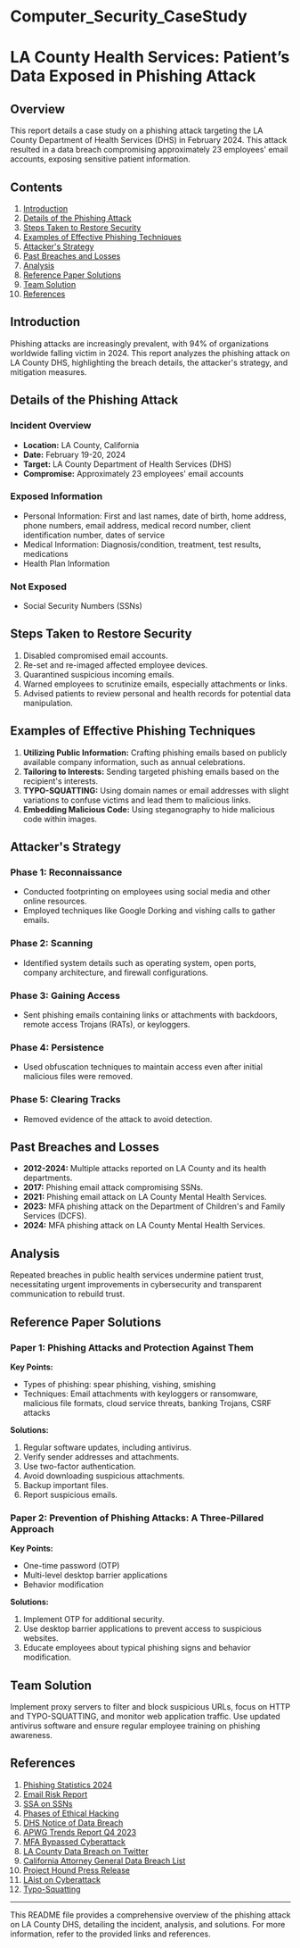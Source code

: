 # Computer_Security_CaseStudy
# LA County Health Services: Patient’s Data Exposed in Phishing Attack

## Overview

This report details a case study on a phishing attack targeting the LA County Department of Health Services (DHS) in February 2024. This attack resulted in a data breach compromising approximately 23 employees' email accounts, exposing sensitive patient information.

## Contents

1. [Introduction](#introduction)
2. [Details of the Phishing Attack](#details-of-the-phishing-attack)
3. [Steps Taken to Restore Security](#steps-taken-to-restore-security)
4. [Examples of Effective Phishing Techniques](#examples-of-effective-phishing-techniques)
5. [Attacker's Strategy](#attackers-strategy)
6. [Past Breaches and Losses](#past-breaches-and-losses)
7. [Analysis](#analysis)
8. [Reference Paper Solutions](#reference-paper-solutions)
9. [Team Solution](#team-solution)
10. [References](#references)

## Introduction

Phishing attacks are increasingly prevalent, with 94% of organizations worldwide falling victim in 2024. This report analyzes the phishing attack on LA County DHS, highlighting the breach details, the attacker's strategy, and mitigation measures.

## Details of the Phishing Attack

### Incident Overview

- **Location:** LA County, California
- **Date:** February 19-20, 2024
- **Target:** LA County Department of Health Services (DHS)
- **Compromise:** Approximately 23 employees' email accounts

### Exposed Information

- Personal Information: First and last names, date of birth, home address, phone numbers, email address, medical record number, client identification number, dates of service
- Medical Information: Diagnosis/condition, treatment, test results, medications
- Health Plan Information

### Not Exposed

- Social Security Numbers (SSNs)

## Steps Taken to Restore Security

1. Disabled compromised email accounts.
2. Re-set and re-imaged affected employee devices.
3. Quarantined suspicious incoming emails.
4. Warned employees to scrutinize emails, especially attachments or links.
5. Advised patients to review personal and health records for potential data manipulation.

## Examples of Effective Phishing Techniques

1. **Utilizing Public Information:** Crafting phishing emails based on publicly available company information, such as annual celebrations.
2. **Tailoring to Interests:** Sending targeted phishing emails based on the recipient's interests.
3. **TYPO-SQUATTING:** Using domain names or email addresses with slight variations to confuse victims and lead them to malicious links.
4. **Embedding Malicious Code:** Using steganography to hide malicious code within images.

## Attacker's Strategy

### Phase 1: Reconnaissance

- Conducted footprinting on employees using social media and other online resources.
- Employed techniques like Google Dorking and vishing calls to gather emails.

### Phase 2: Scanning

- Identified system details such as operating system, open ports, company architecture, and firewall configurations.

### Phase 3: Gaining Access

- Sent phishing emails containing links or attachments with backdoors, remote access Trojans (RATs), or keyloggers.

### Phase 4: Persistence

- Used obfuscation techniques to maintain access even after initial malicious files were removed.

### Phase 5: Clearing Tracks

- Removed evidence of the attack to avoid detection.

## Past Breaches and Losses

- **2012-2024:** Multiple attacks reported on LA County and its health departments.
- **2017:** Phishing email attack compromising SSNs.
- **2021:** Phishing email attack on LA County Mental Health Services.
- **2023:** MFA phishing attack on the Department of Children's and Family Services (DCFS).
- **2024:** MFA phishing attack on LA County Mental Health Services.

## Analysis

Repeated breaches in public health services undermine patient trust, necessitating urgent improvements in cybersecurity and transparent communication to rebuild trust.

## Reference Paper Solutions

### Paper 1: Phishing Attacks and Protection Against Them

**Key Points:**

- Types of phishing: spear phishing, vishing, smishing
- Techniques: Email attachments with keyloggers or ransomware, malicious file formats, cloud service threats, banking Trojans, CSRF attacks

**Solutions:**

1. Regular software updates, including antivirus.
2. Verify sender addresses and attachments.
3. Use two-factor authentication.
4. Avoid downloading suspicious attachments.
5. Backup important files.
6. Report suspicious emails.

### Paper 2: Prevention of Phishing Attacks: A Three-Pillared Approach

**Key Points:**

- One-time password (OTP)
- Multi-level desktop barrier applications
- Behavior modification

**Solutions:**

1. Implement OTP for additional security.
2. Use desktop barrier applications to prevent access to suspicious websites.
3. Educate employees about typical phishing signs and behavior modification.

## Team Solution

Implement proxy servers to filter and block suspicious URLs, focus on HTTP and TYPO-SQUATTING, and monitor web application traffic. Use updated antivirus software and ensure regular employee training on phishing awareness.

## References

1. [Phishing Statistics 2024](https://www.egress.com/blog/phishing/phishing-statistics-round-up#:~:text=Important%20phishing%20statistics%20for%202024&text=94%25%20of%20organizations%20were%20victims,suffered%20from%20account%20takeover%20attacks.)
2. [Email Risk Report](https://pages.egress.com/whitepaper-email-risk-report-01-24.html)
3. [SSA on SSNs](https://www.ssa.gov/policy/docs/ssb/v69n2/v69n2p55.html#:~:text=Assigned%20at%20birth%2C%20the%20SSN,track%20an%20individual's%20financial%20information.)
4. [Phases of Ethical Hacking](https://www.infosectrain.com/blog/phases-of-ethical-hacking/)
5. [DHS Notice of Data Breach](https://dhs.lacounty.gov/public-and-media-relations/home/notice-of-data-breach/)
6. [APWG Trends Report Q4 2023](https://docs.apwg.org/reports/apwg_trends_report_q4_2023.pdf)
7. [MFA Bypassed Cyberattack](https://www.hipaajournal.com/mfa-bypased-cyberattack-la-county-department-mental-health/#:~:text=Los%20Angeles%20County%20Department%20of%20Mental%20Health&text=The%20cyber%20threat%20actors%20bypassed,that%20they%20will%20eventually%20respond.)
8. [LA County Data Breach on Twitter](https://twitter.com/search?q=la%20county%20data%20breach&src=typed_query)
9. [California Attorney General Data Breach List](https://oag.ca.gov/privacy/databreach/list)
10. [Project Hound Press Release](https://file.lacounty.gov/SDSInter/dmh/1153322_ProjectHoundPressRelease122223FINAL.pdf)
11. [LAist on Cyberattack](https://laist.com/brief/news/health/la-county-department-of-mental-health-announces-it-was-victim-of-cyberattack)
12. [Typo-Squatting](https://medium.com/@mehervardhan/not-ee-pad-hah-typo-squatting-40fb7a70e39a)

---

This README file provides a comprehensive overview of the phishing attack on LA County DHS, detailing the incident, analysis, and solutions. For more information, refer to the provided links and references.
